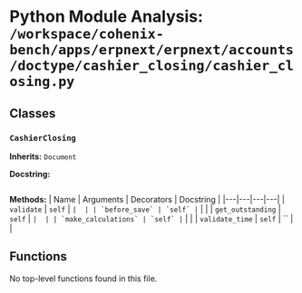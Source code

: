 # Python Module Analysis: `/workspace/cohenix-bench/apps/erpnext/erpnext/accounts/doctype/cashier_closing/cashier_closing.py`

## Classes

### `CashierClosing`
**Inherits:** `Document`


**Docstring:**
```

```

**Methods:**
| Name | Arguments | Decorators | Docstring |
|---|---|---|---|
| `validate` | `self` | `` |  |
| `before_save` | `self` | `` |  |
| `get_outstanding` | `self` | `` |  |
| `make_calculations` | `self` | `` |  |
| `validate_time` | `self` | `` |  |





## Functions

No top-level functions found in this file.
